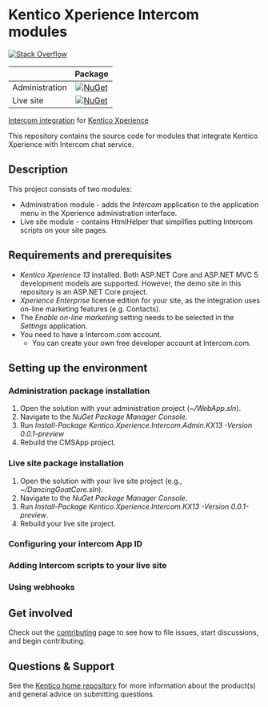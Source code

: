 # Kentico Xperience Intercom modules
[![Stack Overflow](https://img.shields.io/badge/Stack%20Overflow-ASK%20NOW-FE7A16.svg?logo=stackoverflow&logoColor=white)](https://stackoverflow.com/tags/kentico)

|  | Package |
| ------------- |:-------------:|
| Administration | [![NuGet](https://img.shields.io/nuget/v/Kentico.Xperience.Intercom.Admin.KX13.svg)](https://www.nuget.org/packages/Kentico.Xperience.Intercom.Admin.KX13/0.0.1-preview) |
| Live site | [![NuGet](https://img.shields.io/nuget/v/Kentico.Xperience.Intercom.KX13.svg)](https://www.nuget.org/packages/Kentico.Xperience.Intercom.KX13/0.0.1-preview) |

[Intercom integration](https://www.intercom.com/) for [Kentico Xperience](https://xperience.io/)

This repository contains the source code for modules that integrate Kentico Xperience with Intercom chat service.

## Description

This project consists of two modules:
* Administration module - adds the *Intercom* application to the application menu in the Xperience administration interface.
* Live site module - contains HtmlHelper that simplifies putting Intercom scripts on your site pages.

## Requirements and prerequisites

* *Kentico Xperience 13* installed. Both ASP.NET Core and ASP.NET MVC 5 development models are supported. However, the demo site in this repository is an ASP.NET Core project.
* *Xperience Enterprise* license edition for your site, as the integration uses on-line marketing features (e.g. Contacts).
* The *Enable on-line marketing* setting needs to be selected in the *Settings* application.
* You need to have a Intercom.com account.
   - You can create your own free developer account at Intercom.com.

## Setting up the environment
### Administration package installation
1. Open the solution with your administration project (*~/WebApp.sln*).
1. Navigate to the *NuGet Package Manager Console*.
1. Run *Install-Package Kentico.Xperience.Intercom.Admin.KX13 -Version 0.0.1-preview*
1. Rebuild the CMSApp project.

### Live site package installation
1. Open the solution with your live site project (e.g., *~/DancingGoatCore.sln*).
1. Navigate to the *NuGet Package Manager Console*.
1. Run *Install-Package Kentico.Xperience.Intercom.KX13 -Version 0.0.1-preview*.
1. Rebuild your live site project.

### Configuring your intercom App ID

### Adding Intercom scripts to your live site

### Using webhooks

## Get involved

Check out the [contributing](CONTRIBUTING.md) page to see how to file issues, start discussions, and begin contributing.

## Questions & Support

See the [Kentico home repository](https://github.com/Kentico/Home/blob/master/README.md) for more information about the product(s) and general advice on submitting questions.

